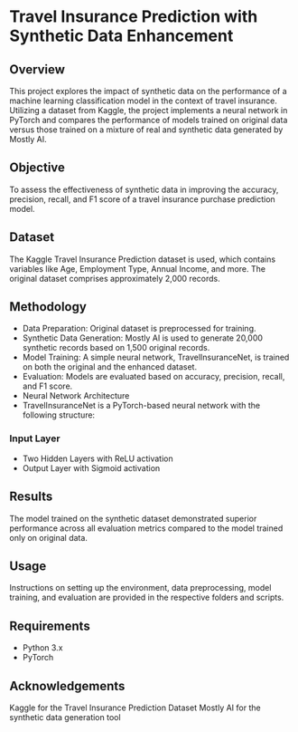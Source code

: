 # Travel Insurance Prediction with Synthetic Data Enhancement

## Overview

This project explores the impact of synthetic data on the performance of a machine learning classification model in the context of travel insurance. Utilizing a dataset from Kaggle, the project implements a neural network in PyTorch and compares the performance of models trained on original data versus those trained on a mixture of real and synthetic data generated by Mostly AI.

## Objective

To assess the effectiveness of synthetic data in improving the accuracy, precision, recall, and F1 score of a travel insurance purchase prediction model.

## Dataset

The Kaggle Travel Insurance Prediction dataset is used, which contains variables like Age, Employment Type, Annual Income, and more. The original dataset comprises approximately 2,000 records.

## Methodology

- Data Preparation: Original dataset is preprocessed for training.
- Synthetic Data Generation: Mostly AI is used to generate 20,000 synthetic records based on 1,500 original records.
- Model Training: A simple neural network, TravelInsuranceNet, is trained on both the original and the enhanced dataset.
- Evaluation: Models are evaluated based on accuracy, precision, recall, and F1 score.
- Neural Network Architecture
- TravelInsuranceNet is a PyTorch-based neural network with the following structure:

### Input Layer

- Two Hidden Layers with ReLU activation
- Output Layer with Sigmoid activation

## Results

The model trained on the synthetic dataset demonstrated superior performance across all evaluation metrics compared to the model trained only on original data.

## Usage

Instructions on setting up the environment, data preprocessing, model training, and evaluation are provided in the respective folders and scripts.

## Requirements

- Python 3.x
- PyTorch

## Acknowledgements

Kaggle for the Travel Insurance Prediction Dataset
Mostly AI for the synthetic data generation tool
